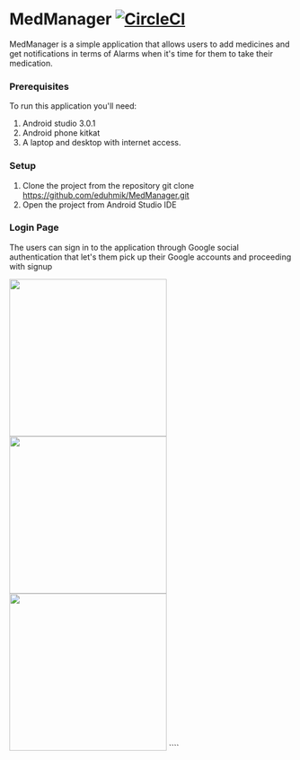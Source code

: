 # MedManager  [![CircleCI](https://circleci.com/gh/eduhmik/MedManager.svg?style=shield)](https://circleci.com/gh/eduhmik/MedManager/tree/master)

MedManager is a simple application that allows users to add medicines and get notifications in terms of Alarms when it's time for them to take their medication. 
### Prerequisites

To run this application you'll need:
1. Android studio 3.0.1
2. Android phone kitkat
3. A laptop and desktop with internet access.

### Setup
1. Clone the project from the repository
    git clone https://github.com/eduhmik/MedManager.git
2. Open the project from Android Studio IDE


### Login Page

The users can sign in to the application through Google social authentication that let's them pick up their Google accounts and proceeding with signup

<img src="MedManager/Screenshots/Screenshot_2018-04-17-21-20-45-14.png"  width="280"/>   <img src="https://github.com/eduhmik/MedManager/master/screenshots/Screenshot_2018-04-17-21-22-30-78.png
" width="280"/><img src="https://github.com/eduhmik/MedManager/master/screenshots/Screenshot_2018-04-17-22-07-59-75.png
               " width="280"/> ````
